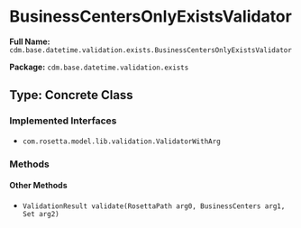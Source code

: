 # BusinessCentersOnlyExistsValidator

**Full Name:** `cdm.base.datetime.validation.exists.BusinessCentersOnlyExistsValidator`

**Package:** `cdm.base.datetime.validation.exists`

## Type: Concrete Class

### Implemented Interfaces

- `com.rosetta.model.lib.validation.ValidatorWithArg`

### Methods

#### Other Methods

- `ValidationResult validate(RosettaPath arg0, BusinessCenters arg1, Set arg2)`

